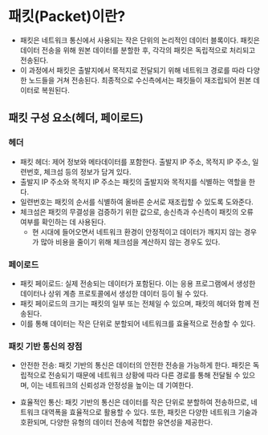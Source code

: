 # 패킷(Packet)이란?

- 패킷은 네트워크 통신에서 사용되는 작은 단위의 논리적인 데이터 블록이다. 패킷은 데이터 전송을 위해 원본 데이터를 분할한 후, 각각의 패킷은 독립적으로 처리되고 전송된다.
- 이 과정에서 패킷은 출발지에서 목적지로 전달되기 위해 네트워크 경로를 따라 다양한 노드들을 거쳐 전송된다. 최종적으로 수신측에서는 패킷들이 재조립되어 원본 데이터로 복원된다.

## 패킷 구성 요소(헤더, 페이로드)

### 헤더

- 패킷 헤더: 제어 정보와 메타데이터를 포함한다. 출발지 IP 주소, 목적지 IP 주소, 일련번호, 체크섬 등의 정보가 담겨 있다.
- 출발지 IP 주소와 목적지 IP 주소는 패킷의 출발지와 목적지를 식별하는 역할을 한다.
- 일련번호는 패킷의 순서를 식별하여 올바른 순서로 재조립할 수 있도록 도와준다.
- 체크섬은 패킷의 무결성을 검증하기 위한 값으로, 송신측과 수신측이 패킷의 오류 여부를 확인하는 데 사용된다.
  - 현 시대에 들어오면서 네트워크 환경이 안정적이고 데이터가 깨지지 않는 경우가 많아 비용을 줄이기 위해 체크섬을 계산하지 않는 경우도 있다.

### 페이로드

- 패킷 페이로드: 실제 전송되는 데이터가 포함된다. 이는 응용 프로그램에서 생성한 데이터나 상위 계층 프로토콜에서 생성한 데이터 등이 될 수 있다. 
- 패킷 페이로드의 크기는 패킷의 일부 또는 전체일 수 있으며, 패킷의 헤더와 함께 전송된다. 
- 이를 통해 데이터는 작은 단위로 분할되어 네트워크를 효율적으로 전송할 수 있다.

### 패킷 기반 통신의 장점

- 안전한 전송: 패킷 기반의 통신은 데이터의 안전한 전송을 가능하게 한다. 패킷은 독립적으로 전송되기 때문에 네트워크 상황에 따라 다른 경로를 통해 전달될 수 있으며, 이는 네트워크의 신뢰성과 안정성을 높이는 데 기여한다.

- 효율적인 통신: 패킷 기반의 통신은 데이터를 작은 단위로 분할하여 전송하므로, 네트워크 대역폭을 효율적으로 활용할 수 있다. 또한, 패킷은 다양한 네트워크 기술과 호환되며, 다양한 유형의 데이터 전송에 적합한 유연성을 제공한다.


